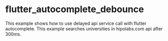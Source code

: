 # flutter_autocomplete_debounce

This example shows how to use delayed api service call with flutter autocomplete. This example searches universities in hipolabs.com api after 300ms.
